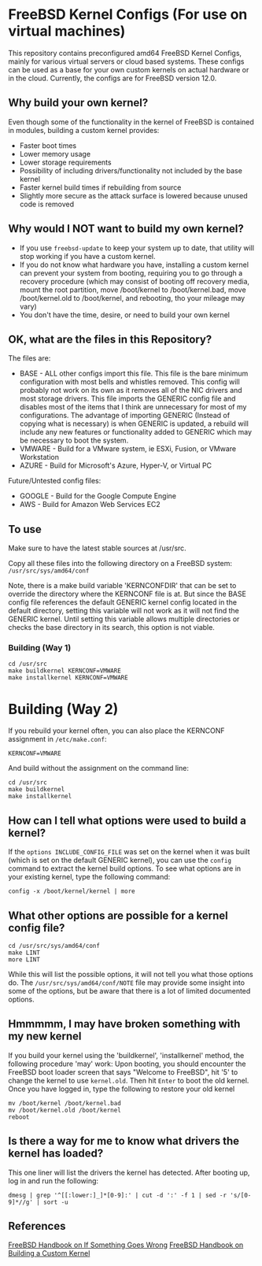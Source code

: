# FreeBSD Kernel Configs (For use on virtual machines)
This repository contains preconfigured amd64 FreeBSD Kernel Configs, mainly for various virtual servers or cloud based systems.  These configs can be used as a base for your own custom kernels on actual hardware or in the cloud.  Currently, the configs are for FreeBSD version 12.0.

## Why build your own kernel?
Even though some of the functionality in the kernel of FreeBSD is contained in modules, building a custom kernel provides:
* Faster boot times
* Lower memory usage
* Lower storage requirements
* Possibility of including drivers/functionality not included by the base kernel
* Faster kernel build times if rebuilding from source
* Slightly more secure as the attack surface is lowered because unused code is removed

## Why would I NOT want to build my own kernel?
* If you use `freebsd-update` to keep your system up to date, that utility will stop working if you have a custom kernel.
* If you do not know what hardware you have, installing a custom kernel can prevent your system from booting, requiring you to go through a recovery procedure (which may consist of booting off recovery media, mount the root partition, move /boot/kernel to /boot/kernel.bad, move /boot/kernel.old to /boot/kernel, and rebooting, tho your mileage may vary)
* You don't have the time, desire, or need to build your own kernel

## OK, what are the files in this Repository?
The files are:
* BASE - ALL other configs import this file.  This file is the bare minimum configuration with most bells and whistles removed.  This config will probably not work on its own as it removes all of the NIC drivers and most storage drivers.  This file imports the GENERIC config file and disables most of the items that I think are unnecessary for most of my configurations.  The advantage of importing GENERIC (Instead of copying what is necessary) is when GENERIC is updated, a rebuild will include any new features or functionality added to GENERIC which may be necessary to boot the system.
* VMWARE - Build for a VMware system, ie ESXi, Fusion, or VMware Workstation
* AZURE - Build for Microsoft's Azure, Hyper-V, or Virtual PC

Future/Untested config files:
* GOOGLE - Build for the Google Compute Engine
* AWS - Build for Amazon Web Services EC2


## To use
Make sure to have the latest stable sources at /usr/src.

Copy all these files into the following directory on a FreeBSD system:
`/usr/src/sys/amd64/conf`


Note, there is a make build variable 'KERNCONFDIR' that can be set to override the directory where the KERNCONF file is at.  But since the BASE config file references the default GENERIC kernel config located in the default directory, setting this variable will not work as it will not find the GENERIC kernel.  Until setting this variable allows multiple directories or checks the base directory in its search, this option is not viable.


### Building (Way 1)
```shell
cd /usr/src
make buildkernel KERNCONF=VMWARE
make installkernel KERNCONF=VMWARE
```

# Building (Way 2)
If you rebuild your kernel often, you can also place the KERNCONF assignment in `/etc/make.conf`:
```make
KERNCONF=VMWARE
```

And build without the assignment on the command line:
```shell
cd /usr/src
make buildkernel
make installkernel
```

## How can I tell what options were used to build a kernel?
If the `options INCLUDE_CONFIG_FILE` was set on the kernel when it was built (which is set on the default GENERIC kernel), you can use the `config` command to extract the kernel build options.  To see what options are in your existing kernel, type the following command:
```shell
config -x /boot/kernel/kernel | more
```

## What other options are possible for a kernel config file?
```shell
cd /usr/src/sys/amd64/conf
make LINT
more LINT
```
While this will list the possible options, it will not tell you what those options do.  The `/usr/src/sys/amd64/conf/NOTE` file may provide some insight into some of the options, but be aware that there is a lot of limited documented options.

## Hmmmmm, I may have broken something with my new kernel
If you build your kernel using the 'buildkernel', 'installkernel' method, the following procedure 'may' work:
Upon booting, you should encounter the FreeBSD boot loader screen that says "Welcome to FreeBSD", hit '5' to change the kernel to use `kernel.old`.  Then hit `Enter` to boot the old kernel.  Once you have logged in, type the following to restore your old kernel
```
mv /boot/kernel /boot/kernel.bad
mv /boot/kernel.old /boot/kernel
reboot
```

## Is there a way for me to know what drivers the kernel has loaded?
This one liner will list the drivers the kernel has detected.  After booting up, log in and run the following:
```shell
dmesg | grep '^[[:lower:]_]*[0-9]:' | cut -d ':' -f 1 | sed -r 's/[0-9]*//g' | sort -u
```

## References
[FreeBSD Handbook on If Something Goes Wrong](https://www.freebsd.org/doc/handbook/kernelconfig-trouble.html)
[FreeBSD Handbook on Building a Custom Kernel](https://www.freebsd.org/doc/handbook/kernelconfig-building.html)
